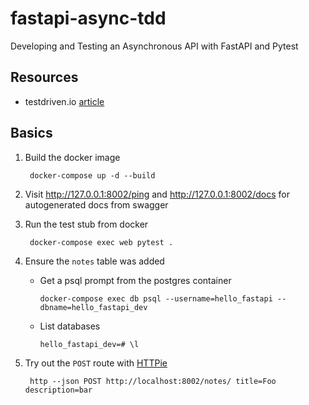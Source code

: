 # fastapi-async-tdd
Developing and Testing an Asynchronous API with FastAPI and Pytest

## Resources

- testdriven.io [article](https://testdriven.io/blog/fastapi-crud/)

## Basics

1. Build the docker image

        docker-compose up -d --build

2.  Visit http://127.0.0.1:8002/ping and http://127.0.0.1:8002/docs for autogenerated docs from swagger

3. Run the test stub from docker


        docker-compose exec web pytest .

4. Ensure the `notes` table was added

    - Get a psql prompt from the postgres container

          docker-compose exec db psql --username=hello_fastapi --dbname=hello_fastapi_dev

    - List databases

          hello_fastapi_dev=# \l

5. Try out the `POST` route with [HTTPie](https://httpie.org/doc#installation)


        http --json POST http://localhost:8002/notes/ title=Foo description=bar
